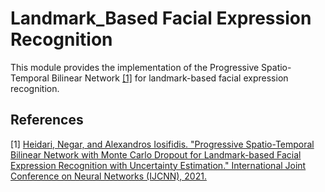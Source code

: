 # Landmark_Based Facial Expression Recognition

This module provides the implementation of the Progressive Spatio-Temporal Bilinear Network [[1]](https://arxiv.org/pdf/2011.03833.pdf) for landmark-based facial expression recognition.
## References

<a id="1">[1]</a> 
[Heidari, Negar, and Alexandros Iosifidis. "Progressive Spatio-Temporal Bilinear Network with Monte Carlo Dropout for Landmark-based Facial Expression Recognition with Uncertainty Estimation." International Joint Conference on Neural Networks (IJCNN), 2021.](https://arxiv.org/abs/2106.04332) 
